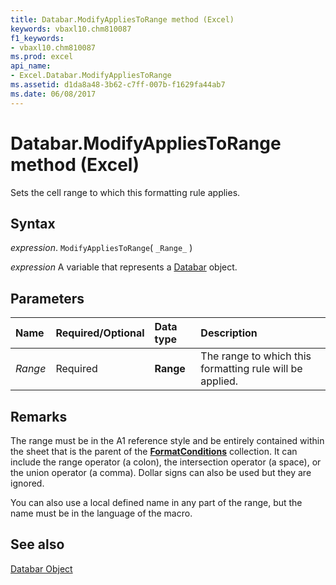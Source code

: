 ```yaml
---
title: Databar.ModifyAppliesToRange method (Excel)
keywords: vbaxl10.chm810087
f1_keywords:
- vbaxl10.chm810087
ms.prod: excel
api_name:
- Excel.Databar.ModifyAppliesToRange
ms.assetid: d1da8a48-3b62-c7ff-007b-f1629fa44ab7
ms.date: 06/08/2017
---
```



# Databar.ModifyAppliesToRange method (Excel)

Sets the cell range to which this formatting rule applies.


## Syntax

 _expression_. `ModifyAppliesToRange`( `_Range_` )

 _expression_ A variable that represents a [Databar](Excel.Databar.md) object.


## Parameters



|Name|Required/Optional|Data type|Description|
|:-----|:-----|:-----|:-----|
| _Range_|Required| **Range**|The range to which this formatting rule will be applied.|

## Remarks

The range must be in the A1 reference style and be entirely contained within the sheet that is the parent of the  **[FormatConditions](Excel.FormatConditions.md)** collection. It can include the range operator (a colon), the intersection operator (a space), or the union operator (a comma). Dollar signs can also be used but they are ignored.

You can also use a local defined name in any part of the range, but the name must be in the language of the macro.


## See also


[Databar Object](Excel.Databar.md)

